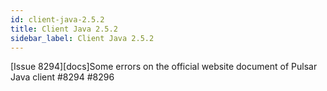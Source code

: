```yaml
---
id: client-java-2.5.2
title: Client Java 2.5.2 
sidebar_label: Client Java 2.5.2 
---
```


[Issue 8294][docs]Some errors on the official website document of Pulsar Java client #8294 #8296  

